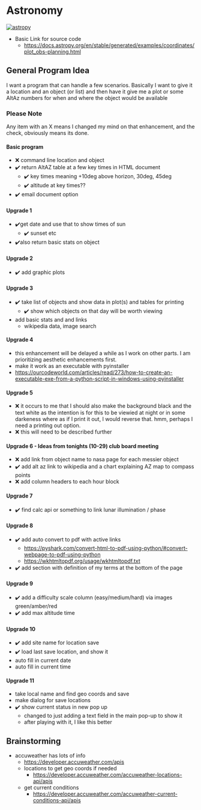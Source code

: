# Astronomy
[![astropy](http://img.shields.io/badge/powered%20by-AstroPy-orange.svg?style=flat)](http://www.astropy.org/)
* Basic Link for source code
    * https://docs.astropy.org/en/stable/generated/examples/coordinates/plot_obs-planning.html
 
## General Program Idea
I want a program that can handle a few scenarios.  Basically I want to give it a 
location and an object (or list) and then have it give me a plot or some AltAz
numbers for when and where the object would be available
### Please Note
Any item with an X means I changed my mind on that enhancement, and the check, obviously means its done.
#### Basic program
* :x: command line location and object
* :heavy_check_mark: return AltAZ table at a few key times in HTML document 
    * :heavy_check_mark: key times meaning +10deg above horizon, 30deg, 45deg
    * :heavy_check_mark: altitude at key times??
* :heavy_check_mark: email document option
#### Upgrade 1
* :heavy_check_mark:get date and use that to show times of sun
    * :heavy_check_mark: sunset etc
* :heavy_check_mark:also return basic stats on object
#### Upgrade 2
* :heavy_check_mark: add graphic plots
#### Upgrade 3
* :heavy_check_mark: take list of objects and show data in plot(s) and tables for printing
    * :heavy_check_mark: show which objects on that day will be worth viewing
* add basic stats and and links
    * wikipedia data, image search
#### Upgrade 4
* this enhancement will be delayed a while as I work on other parts.  I am prioritizing aesthetic enhancements first. 
* make it work as an executable with pyinstaller
* https://ourcodeworld.com/articles/read/273/how-to-create-an-executable-exe-from-a-python-script-in-windows-using-pyinstaller
#### Upgrade 5
* :x: it occurs to me that I should also make the background black and the text white as the intention is for this to be viewied at night or in some darkeness where as if I print it out, I would reverse that.  hmm, perhaps I need a printing out option.
* :x: this will need to be described further
#### Upgrade 6 - Ideas from tonights (10-29) club board meeting
* :x: add link from object name to nasa page for each messier object
* :heavy_check_mark: add alt az link to wikipedia and a chart explaining AZ map to compass points
* :x: add column headers to each hour block
#### Upgrade 7
* :heavy_check_mark: find calc api or something to link lunar illumination / phase
#### Upgrade 8
* :heavy_check_mark: add auto convert to pdf with active links
   * https://pyshark.com/convert-html-to-pdf-using-python/#convert-webpage-to-pdf-using-python
   * https://wkhtmltopdf.org/usage/wkhtmltopdf.txt
* :heavy_check_mark: add section with definition of my terms at the bottom of the page
#### Upgrade 9
* :heavy_check_mark: add a difficulty scale column (easy/medium/hard) via images green/amber/red
* :heavy_check_mark: add max altitude time
#### Upgrade 10
* :heavy_check_mark: add site name for location save
* :heavy_check_mark: load last save location, and show it
* auto fill in current date
* auto fill in current time
#### Upgrade 11
* take local name and find geo coords and save
* make dialog for save locations
* :heavy_check_mark: show current status in new pop up
    * changed to just adding a text field in the main pop-up to show it
    * after playing with it, I like this better
## Brainstorming
* accuweather has lots of info
    * https://developer.accuweather.com/apis
    * locations to get geo coords if needed
        * https://developer.accuweather.com/accuweather-locations-api/apis
    * get current conditions
        * https://developer.accuweather.com/accuweather-current-conditions-api/apis
    


